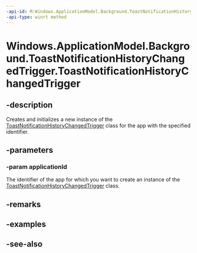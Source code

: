 ```yaml
---
-api-id: M:Windows.ApplicationModel.Background.ToastNotificationHistoryChangedTrigger.#ctor(System.String)
-api-type: winrt method
---
```


<!-- Method syntax
public ToastNotificationHistoryChangedTrigger(System.String applicationId)
-->

# Windows.ApplicationModel.Background.ToastNotificationHistoryChangedTrigger.ToastNotificationHistoryChangedTrigger

## -description
Creates and initializes a new instance of the [ToastNotificationHistoryChangedTrigger](toastnotificationhistorychangedtrigger.md) class for the app with the specified identifier.

## -parameters
### -param applicationId
The identifier of the app for which you want to create an instance of the [ToastNotificationHistoryChangedTrigger](toastnotificationhistorychangedtrigger.md) class.

## -remarks

## -examples

## -see-also
